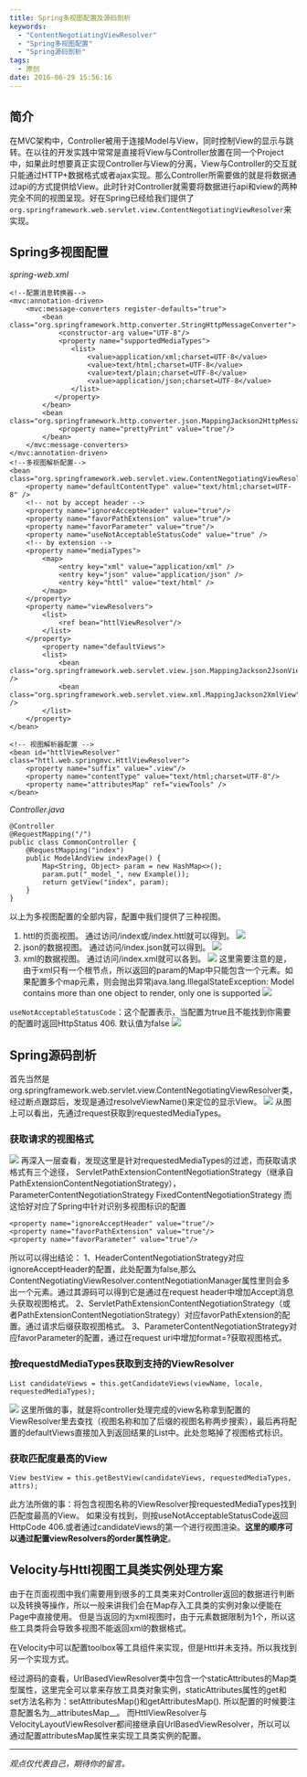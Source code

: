 ```yaml
---
title: Spring多视图配置及源码剖析
keywords:
  - "ContentNegotiatingViewResolver"
  - "Spring多视图配置"
  - "Spring源码剖析"
tags:
  - 原创
date: 2016-06-29 15:56:16
---
```


## 简介
在MVC架构中，Controller被用于连接Model与View，同时控制View的显示与跳转。在以往的开发实践中常常是直接将View与Controller放置在同一个Project中，如果此时想要真正实现Controller与View的分离，View与Controller的交互就只能通过HTTP+数据格式或者ajax实现。那么Controller所需要做的就是将数据通过api的方式提供给View。此时针对Controller就需要将数据进行api和view的两种完全不同的视图呈现。好在Spring已经给我们提供了`org.springframework.web.servlet.view.ContentNegotiatingViewResolver`来实现。

## Spring多视图配置
_spring-web.xml_
```
<!--配置消息转换器-->
<mvc:annotation-driven>
    <mvc:message-converters register-defaults="true">
        <bean class="org.springframework.http.converter.StringHttpMessageConverter">
            <constructor-arg value="UTF-8"/>
            <property name="supportedMediaTypes">
               <list>
                   <value>application/xml;charset=UTF-8</value>
                   <value>text/html;charset=UTF-8</value>
                   <value>text/plain;charset=UTF-8</value>
                   <value>application/json;charset=UTF-8</value>
               </list>
           </property>
        </bean>
        <bean class="org.springframework.http.converter.json.MappingJackson2HttpMessageConverter">
            <property name="prettyPrint" value="true"/>
        </bean>
    </mvc:message-converters>
</mvc:annotation-driven>
<!--多视图解析配置-->
<bean class="org.springframework.web.servlet.view.ContentNegotiatingViewResolver">
	<property name="defaultContentType" value="text/html;charset=UTF-8" />
	<!-- not by accept header -->
	<property name="ignoreAcceptHeader" value="true"/>
	<property name="favorPathExtension" value="true"/>
	<property name="favorParameter" value="true"/>
    <property name="useNotAcceptableStatusCode" value="true" />
	<!-- by extension -->
	<property name="mediaTypes">
		<map>
		    <entry key="xml" value="application/xml" />
			<entry key="json" value="application/json" />
            <entry key="httl" value="text/html" />
		</map>
	</property>
	<property name="viewResolvers">
		<list>
            <ref bean="httlViewResolver"/>
		</list>
	</property>
		<property name="defaultViews">
		<list>
            <bean class="org.springframework.web.servlet.view.json.MappingJackson2JsonView" />
           	<bean class="org.springframework.web.servlet.view.xml.MappingJackson2XmlView" />
		</list>
	</property>
</bean>

<!-- 视图解析器配置 -->
<bean id="httlViewResolver" class="httl.web.springmvc.HttlViewResolver">
    <property name="suffix" value=".view"/>
    <property name="contentType" value="text/html;charset=UTF-8"/>
    <property name="attributesMap" ref="viewTools" />
</bean>
```
_Controller.java_
```
@Controller
@RequestMapping("/")
public class CommonController {
	@RequestMapping("index")
    public ModelAndView indexPage() {
        Map<String, Object> param = new HashMap<>();
        param.put("_model_", new Example());
        return getView("index", param);
    }
}
```
以上为多视图配置的全部内容，配置中我们提供了三种视图。
1. httl的页面视图。 通过访问/index或/index.httl就可以得到。
![](/images/spring-mutiview-0.png)
2. json的数据视图。 通过访问/index.json就可以得到。
![](/images/spring-mutiview-1.png)
3. xml的数据视图。 通过访问/index.xml就可以各到。
![](/images/spring-mutiview-2.png)
这里需要注意的是，由于xml只有一个根节点，所以返回的param的Map中只能包含一个元素。如果配置多个map元素，则会抛出异常java.lang.IllegalStateException: Model contains more than one object to render, only one is supported
![](/images/spring-mutiview-4.png)

`useNotAcceptableStatusCode`：这个配置表示，当配置为true且不能找到你需要的配置时返回HttpStatus 406. 默认值为false
![](/images/spring-mutiview-3.png)

## Spring源码剖析
首先当然是org.springframework.web.servlet.view.ContentNegotiatingViewResolver类，经过断点跟踪后，发现是通过resolveViewName()来定位的显示View。
![](/images/spring-mutiview-5.png)
从图上可以看出，先通过request获取到requestedMediaTypes。
### 获取请求的视图格式
![](/images/spring-mutiview-6.png)
再深入一层查看，发现这里是针对requestedMediaTypes的过滤，而获取请求格式有三个途径，
ServletPathExtensionContentNegotiationStrategy（继承自PathExtensionContentNegotiationStrategy），
ParameterContentNegotiationStrategy
FixedContentNegotiationStrategy
而这恰好对应了Spring中针对识别多视图标识的配置
```
<property name="ignoreAcceptHeader" value="true"/>
<property name="favorPathExtension" value="true"/>
<property name="favorParameter" value="true"/>
```
所以可以得出结论：
1、HeaderContentNegotiationStrategy对应ignoreAcceptHeader的配置，此处配置为false,那么ContentNegotiatingViewResolver.contentNegotiationManager属性里则会多出一个元素。通过其源码可以得到它是通过在request header中增加Accept消息头获取视图格式。
2、ServletPathExtensionContentNegotiationStrategy（或者PathExtensionContentNegotiationStrategy）对应favorPathExtension的配置。通过请求后缀获取视图格式。
3、ParameterContentNegotiationStrategy对应favorParameter的配置，通过在request uri中增加format=?获取视图格式。

### 按requestdMediaTypes获取到支持的ViewResolver
```
List candidateViews = this.getCandidateViews(viewName, locale, requestedMediaTypes);
```
![](/images/spring-mutiview-7.png)
这里所做的事，就是将controller处理完成的view名称拿到配置的ViewResolver里去查找（视图名称和加了后缀的视图名称两步搜索），最后再将配置的defaultViews直接加入到返回结果的List中。此处忽略掉了视图格式标识。 

### 获取匹配度最高的View
```
View bestView = this.getBestView(candidateViews, requestedMediaTypes, attrs);
```
此方法所做的事：将包含视图名称的ViewResolver按requestedMediaTypes找到匹配度最高的View。
如果没有找到，则按useNotAcceptableStatusCode返回HttpCode 406.或者通过candidateViews的第一个进行视图渲染。__这里的顺序可以通过配置viewResolvers的order属性确定__。

## Velocity与Httl视图工具类实例处理方案

由于在页面视图中我们需要用到很多的工具类来对Controller返回的数据进行判断以及转换等操作，所以一般来讲我们会在Map存入工具类的实例对象以便能在Page中直接使用。
但是当返回的为xml视图时，由于元素数据限制为1个，所以这些工具类将会导致多视图不能返回xml的数据格式。

在Velocity中可以配置toolbox等工具组件来实现，但是Httl并未支持。所以我找到另一个实现方式。

经过源码的查看，UrlBasedViewResolver类中包含一个staticAttributes的Map类型属性，这里完全可以拿来存放工具类对象实例，staticAttributes属性的get和set方法名称为：setAttributesMap()和getAttributesMap(). 所以配置的时候要注意配置名为__attributesMap__。
而HttlViewResolver与VelocityLayoutViewResolver都间接继承自UrlBasedViewResolver，所以可以通过配置attributesMap属性来实现工具类实例的配置。

-----

*观点仅代表自己，期待你的留言。*